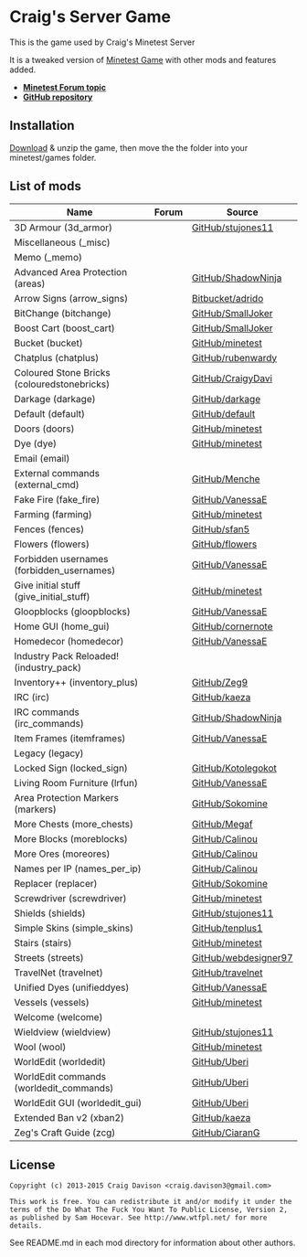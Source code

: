 # Craig's Server Game

This is the game used by Craig's Minetest Server

It is a tweaked version of [Minetest Game](https://github.com/minetest/minetest_game) with other mods and features added.

* **[Minetest Forum topic](https://forum.minetest.net/viewtopic.php?f=10&t=7010)**
* **[GitHub repository](https://github.com/CraigyDavi/Craig-Server_game)**

## Installation

[Download](https://github.com/CraigyDavi/Craig-Server_game/archive/master.zip) & unzip the game, then move the the folder into your minetest/games folder.

## List of mods

| Name                                      | Forum | Source |
|-------------------------------------------|-------|--------|
|3D Armour (3d_armor)                       ||[GitHub/stujones11](https://github.com/stujones11/minetest-3d_armor/tree/master/3d_armor)|
|Miscellaneous (_misc)                      |||
|Memo (_memo)                               |||
|Advanced Area Protection (areas)           ||[GitHub/ShadowNinja](https://github.com/ShadowNinja/areas)|
|Arrow Signs (arrow_signs)                  ||[Bitbucket/adrido](https://bitbucket.org/adrido/arrow_signs)|
|BitChange (bitchange)                      ||[GitHub/SmallJoker](https://github.com/SmallJoker/bitchange)|
|Boost Cart (boost_cart)                    ||[GitHub/SmallJoker](https://github.com/SmallJoker/boost_cart)|
|Bucket (bucket)                            ||[GitHub/minetest](https://github.com/minetest/minetest_game/tree/master/mods/bucket)|
|Chatplus (chatplus)                        ||[GitHub/rubenwardy](https://github.com/rubenwardy/chatplus)|
|Coloured Stone Bricks (colouredstonebricks)||[GitHub/CraigyDavi](https://github.com/CraigyDavi/colouredstonebricks)|
|Darkage (darkage)                          ||[GitHub/darkage](https://github.com/CraigyDavi/darkage)|
|Default (default)                          ||[GitHub/default](https://github.com/minetest/minetest_game/tree/master/mods/default)|
|Doors (doors)                              ||[GitHub/minetest](https://github.com/minetest/minetest_game/tree/master/mods/doors)|
|Dye (dye)                                  ||[GitHub/minetest](https://github.com/minetest/minetest_game/tree/master/mods/dye)|
|Email (email)           					|||
|External commands (external_cmd)           ||[GitHub/Menche](https://github.com/Menche/external_cmd)|
|Fake Fire (fake_fire)                      ||[GitHub/VanessaE](https://github.com/VanessaE/homedecor_modpack/tree/master/fake_fire)|
|Farming (farming)                          ||[GitHub/minetest](https://github.com/minetest/minetest_game/tree/master/mods/farming)|
|Fences (fences)                            ||[GitHub/sfan5](https://github.com/sfan5/minetest_game/tree/fences/mods/fences)|
|Flowers (flowers)                          ||[GitHub/flowers](https://github.com/minetest/minetest_game/tree/master/mods/flowers)|
|Forbidden usernames (forbidden_usernames)  ||[GitHub/VanessaE](https://github.com/VanessaE/forbidden_usernames)|
|Give initial stuff (give_initial_stuff)    ||[GitHub/minetest](https://github.com/minetest/minetest_game/tree/master/mods/give_initial_stuff)|
|Gloopblocks (gloopblocks)                  ||[GitHub/VanessaE](https://github.com/VanessaE/gloopblocks)|
|Home GUI (home_gui)                        ||[GitHub/cornernote](https://github.com/cornernote/minetest-home_gui)|
|Homedecor (homedecor)                      ||[GitHub/VanessaE](https://github.com/VanessaE/homedecor_modpack/tree/master/homedecor)|
|Industry Pack Reloaded! (industry_pack)    |||
|Inventory++ (inventory_plus)               ||[GitHub/Zeg9](https://github.com/Zeg9/minetest-inventory_plus)|
|IRC (irc)             						||[GitHub/kaeza](https://github.com/kaeza/minetest-irc)|
|IRC commands (irc_commands)             	||[GitHub/ShadowNinja](https://github.com/ShadowNinja/minetest-irc_commands)|
|Item Frames (itemframes)                   ||[GitHub/VanessaE](https://github.com/VanessaE/homedecor_modpack/tree/master/itemframes)|
|Legacy (legacy)                            |||
|Locked Sign (locked_sign)                  ||[GitHub/Kotolegokot](https://github.com/Kotolegokot/minetest-mod-locked_sign)|
|Living Room Furniture (lrfun)              ||[GitHub/VanessaE](https://github.com/VanessaE/homedecor_modpack/tree/master/lrfurn)|
|Area Protection Markers (markers)          ||[GitHub/Sokomine](https://github.com/Sokomine/markers)|
|More Chests (more_chests)                  ||[GitHub/Megaf](https://github.com/Megaf/more_chests)|
|More Blocks (moreblocks)                   ||[GitHub/Calinou](https://github.com/Calinou/moreblocks)|
|More Ores (moreores)                       ||[GitHub/Calinou](https://github.com/Calinou/moreores)|
|Names per IP (names_per_ip)                ||[GitHub/Calinou](https://github.com/Calinou/carbone/tree/master/mods/names_per_ip)|
|Replacer (replacer)                        ||[GitHub/Sokomine](https://github.com/Sokomine/replacer)|
|Screwdriver (screwdriver)                  ||[GitHub/minetest](https://github.com/minetest/minetest_game/tree/master/mods/screwdriver)|
|Shields (shields)                          ||[GitHub/stujones11](https://github.com/stujones11/minetest-3d_armor/tree/master/shields)|
|Simple Skins (simple_skins)                ||[GitHub/tenplus1](https://github.com/tenplus1/simple_skins)|
|Stairs (stairs)                            ||[GitHub/minetest](https://github.com/minetest/minetest_game/tree/master/mods/stairs)|
|Streets (streets)                          ||[GitHub/webdesigner97](https://github.com/webdesigner97/streets)|
|TravelNet (travelnet)                      ||[GitHub/travelnet](https://github.com/Sokomine/travelnet)|
|Unified Dyes (unifieddyes)                 ||[GitHub/VanessaE](https://github.com/VanessaE/unifieddyes)|
|Vessels (vessels)                          ||[GitHub/minetest](https://github.com/minetest/minetest_game/tree/master/mods/vessels)|
|Welcome (welcome)                          |||
|Wieldview (wieldview)                      ||[GitHub/stujones11](https://github.com/stujones11/minetest-3d_armor/tree/master/wieldview)|
|Wool (wool)                                ||[GitHub/minetest](https://github.com/minetest/minetest_game/tree/master/mods/wool)|
|WorldEdit (worldedit)                      ||[GitHub/Uberi](https://github.com/Uberi/Minetest-WorldEdit/tree/master/worldedit)|
|WorldEdit commands (worldedit_commands)    ||[GitHub/Uberi](https://github.com/Uberi/Minetest-WorldEdit/tree/master/worldedit_commands)|
|WorldEdit GUI (worldedit_gui)              ||[GitHub/Uberi](https://github.com/Uberi/Minetest-WorldEdit/tree/master/worldedit_gui)|
|Extended Ban v2 (xban2)                    ||[GitHub/kaeza](https://github.com/kaeza/minetest-xban2)|
|Zeg's Craft Guide (zcg)                    ||[GitHub/CiaranG](https://github.com/CiaranG/minetest-zcg)|

## License

```
Copyright (c) 2013-2015 Craig Davison <craig.davison3@gmail.com>

This work is free. You can redistribute it and/or modify it under the
terms of the Do What The Fuck You Want To Public License, Version 2,
as published by Sam Hocevar. See http://www.wtfpl.net/ for more details.
```
See README.md in each mod directory for information about other authors.
